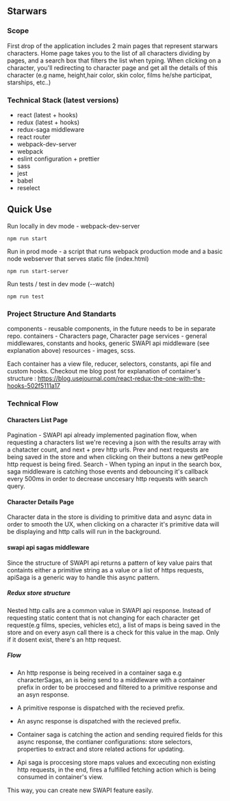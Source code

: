 ## Starwars

### Scope
First drop of the application includes 2 main pages that represent starwars characters.
Home page takes you to the list of all characters dividing by pages, and a search box that filters the list when typing.
When clicking on a character, you'll redirecting to character page and get all the details of this character (e.g name,
height,hair color, skin color, films he/she participat, starships, etc..)

### Technical Stack (latest versions)
- react (latest + hooks)
- redux (latest + hooks)
- redux-saga middleware
- react router
- webpack-dev-server
- webpack
- eslint configuration + prettier 
- sass
- jest
- babel
- reselect

## Quick Use

Run locally in dev mode - webpack-dev-server

```
npm run start
```
Run in prod mode - a script that runs webpack production mode and a basic node webserver
that serves static file (index.html)

```
npm run start-server
```

Run tests / test in dev mode (--watch)

```
npm run test
```
### Project Structure And Standarts
components - reusable components, in the future needs to be in separate repo.
containers - Characters page, Character page
services - general middlewares, constants and hooks, generic SWAPI api middleware (see explanation above)
resources - images, scss.

Each container has a view file, reducer, selectors, constants, api file and custom hooks.
Checkout me blog post for explanation of container's structure : 
https://blog.usejournal.com/react-redux-the-one-with-the-hooks-502f5111a17

### Technical Flow
#### Characters List Page
Pagination - SWAPI api already implemented pagination flow, when requesting a characters list we're receving a json with the results array with a chatacter count, and next + prev http urls. Prev and next requests are being saved in the store and when clicking on their buttons a new getPeople http request is being fired. 
Search - When typing an input in the search box, saga middleware is catching those events and debouncing it's callback every 500ms in order to decrease unccesary http requests with search query. 

#### Character Details Page
Character data in the store is dividing to primitive data and async data in order to smooth the UX, when clicking on a character it's primitive data will be displaying and http calls will run in the background.

#### swapi api sagas middleware
Since the structure of SWAPI api returns a pattern of key value pairs that containts
either a primitive string as a value or a list of https requests, apiSaga is a generic way
to handle this async pattern.

##### Redux store structure
Nested http calls are a common value in SWAPI api response. Instead of requesting static content that is not changing for each character get request(e.g films, species, vehicles etc), a list of maps is being saved in the store and on every asyn call there is a check for this value in the map. Only if it dosent exist, there's an http request.

##### Flow
- An http response is being received in a container saga e.g characterSagas, an is being send to 
a middleware with a container prefix in order to be proccesed and filtered to a primitive response and 
an asyn response.

- A primitive response is dispatched with the recieved prefix.
- An async response is dispatched with the recieved prefix.
- Container saga is catching the action and sending required fields for this async response, 
the contianer configurations: store selectors, properties to extract and store related actions for updating. 

- Api saga is proccesing store maps values and excecuting non existing http requests, in the end, 
fires a fulfilled fetching action which is being consumed in container's view.

This way, you can create new SWAPI feature easily. 
